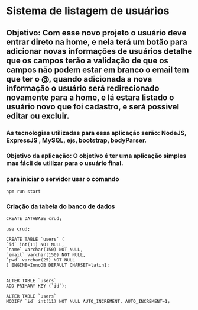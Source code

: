 # Sistema de listagem de usuários

## Objetivo: Com esse novo projeto o usuário deve entrar direto na home, e nela terá um botão para adicionar novas informações de usuários detalhe que os campos terão a validação de que os campos não podem estar em branco o email tem que ter o @, quando adicionada a nova informação o usuário será redirecionado novamente para a home, e lá estara listado o usuário novo que foi cadastro, e será possivel editar ou excluir.

### As tecnologias utilizadas para essa aplicação serão: NodeJS, ExpressJS , MySQL, ejs, bootstrap, bodyParser.

### Objetivo da aplicação: O objetivo é ter uma aplicação simples mas fácil de utilizar para o usuário final.

### para iniciar o servidor usar o comando

    npm run start

### Criação da tabela do banco de dados

    CREATE DATABASE crud;

    use crud;

    CREATE TABLE `users` (
    `id` int(11) NOT NULL,
    `name` varchar(150) NOT NULL,
    `email` varchar(150) NOT NULL,
    `pwd` varchar(25) NOT NULL
    ) ENGINE=InnoDB DEFAULT CHARSET=latin1;


    ALTER TABLE `users`
    ADD PRIMARY KEY (`id`);

    ALTER TABLE `users`
    MODIFY `id` int(11) NOT NULL AUTO_INCREMENT, AUTO_INCREMENT=1;
